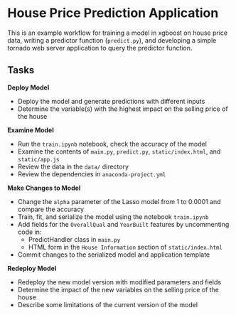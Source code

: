# House Price Prediction Application

This is an example workflow for training a model in xgboost on house price data,
writing a predictor function (`predict.py`), and developing a simple tornado
web server application to query the predictor function.

## Tasks

**Deploy Model**

* Deploy the model and generate predictions with different inputs
* Determine the variable(s) with the highest impact on the selling price of the
  house

**Examine Model**

* Run the `train.ipynb` notebook, check the accuracy of the model
* Examine the contents of `main.py`, `predict.py`, `static/index.html`, and
  `static/app.js`
* Review the data in the `data/` directory
* Review the dependencies in `anaconda-project.yml`

**Make Changes to Model**

* Change the `alpha` parameter of the Lasso model from 1 to 0.0001 and compare
  the accuracy
* Train, fit, and serialize the model using the notebook `train.ipynb`
* Add fields for the `OverallQual` and `YearBuilt` features by uncommenting code
  in:
  * PredictHandler class in `main.py`
  * HTML form in the `House Information` section of `static/index.html`
* Commit changes to the serialized model and application template

**Redeploy Model**

* Redeploy the new model version with modified parameters and fields
* Determine the impact of the new variables on the selling price of the house
* Describe some limitations of the current version of the model
